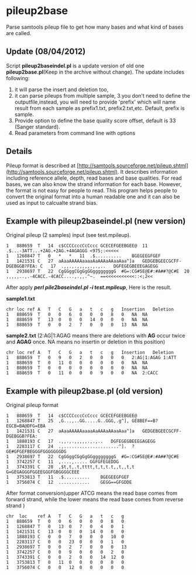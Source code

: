 pileup2base
===========

Parse samtools pileup file to get how many bases and what kind of bases are called.

## Update (08/04/2012)
Script **pileup2baseindel.pl** is a update version of old one **pileup2base.pl**(Keep in the archive without change). The update includes following:
  
  1. it will parse the insert and deletion too, 
  2. it can parse pileups from multiple sample,
  3.you don't need to define the outputfile,instead, 
   you will need to provide 'prefix' which will name result from each sample as prefix1.txt,  prefix2.txt,etc. Default, prefix is sample.
  4. Provide option to define the base quality score offset, default is 33 (Sanger standard).
  5. Read parameters from command line with options

Details
-------------------

Pileup format is described at [http://samtools.sourceforge.net/pileup.shtml](http://samtools.sourceforge.net/pileup.shtml). It describes information including reference allele, depth, read bases and base qualities. For read bases, we can also know the strand information for each base. However, the format is not easy for people to read. This program helps people to convert the original format into a human readable one and it can also be used as input to calcualte strand bias.


## Example with pileup2baseindel.pl (new version)
Original pileup (2 samples) input (see test.mpileup).
```
1	888659	T	14	c$CCCCcccCcCccc	GCECEFGEEBGEE@	11	.$...-3ATT...+2AG.+2AG.+4AGAGGG	<975;:<<<<<
1	1268847	T	0	*	*	11	.$..........	BGEGEEGFGEF
1	1421531	C	27	aAaaAAAAAaaaaAaAAAaAAaaAaa^]a	GEDGEBGEECGCFF-DGEBGGB?FEA:	C	17	.,,.,.,,,,,.,.,..	DGFEGEGBEEEGAGEGG
1	2938697	T	22	CgGGggCGgGgGGggggggggG	#G=:CG#5E@E#:#A##?@C#E	20	,,,,,..,.-4CACC.-4CACC....,.,,.^~.	==<<<<<<<<<<<::<;2<<

```
After apply ***perl pile2baseindel.pl -i test.mpileup***, Here is the result.


**sample1.txt**
```
chr	loc	ref	A	T	C	G	a	t	c	g	Insertion	Deletion
1	888659	T	0	0	6	0	0	0	8	0	NA	NA
1	888659	T	13	0	0	0	14	0	0	0	NA	NA
1	888659	T	0	0	2	7	0	0	0	13	NA	NA
```

**sample2.txt** (2:AG|1:AGAG means there are deletions with **AG** occur twice and **AGAG** once. NA means no insertin or deletion in this position)
```
chr	loc	ref	A	T	C	G	a	t	c	g	Insertion	Deletion
1	888659	T	0	9	0	2	0	0	0	0	2:AG|1:AGAG	1:ATT
1	888659	T	0	11	0	0	0	0	0	0	NA	NA
1	888659	T	0	0	0	0	0	0	0	0	NA	NA
1	888659	T	0	11	0	0	0	9	0	0	NA	2:CACC
```


Example with pileup2base.pl (old version)
---------------------------------
Original pileup format
```
1   888659	T	14	c$CCCCcccCcCccc	GCECEFGEEBGEE@
1	1268847	T	25	,G...,..GG.....G..GGG,.g^],	GE8BEF==B?EGCB=BA@DFG=EBA
1	1421531	C	27	aAaaAAAAAaaaaAaAAAaAAaaAaa^]a	GEDGEBGEECGCFF-DGEBGGB?FEA:
1	1888193	C	17	.,,.,.,,,,,.,.,..	DGFEGEGBEEEGAGEGG
1	2283117	C	24	.,.....................^].	?GE#GFGEFBEGGGFGGGGGGGDG
1	2938697	T	22	CgGGggCGgGgGGggggggggG	#G=:CG#5E@E#:#A##?@C#E
1	3742257	C	11	,....,.....	GGFGFEGEDDG
1	3743391	C	28	,$t,t,.t,tttt,t,t,t.t,,t,,t,t	G=GEGAGGGFGGEEGGGFGBGGGGCEEE
1	3753813	T	11	.$..........	BGEGEEGFGEF
1	3756074	C	12	............	GEGG==GFGDDE
```
After format conversion(upper ATCG means the read base comes from forward strand, while the lower means the read base comes from reverse strand )
```
chr  loc	ref	A	T	C	G	a	t	c	g
1	888659	T	0	0	6	0	0	0	8	0
1	1268847	T	0	13	0	7	0	4	0	1
1	1421531	C	13	0	0	0	14	0	0	0
1	1888193	C	0	0	7	0	0	0	10	0
1	2283117	C	0	0	23	0	0	0	1	0
1	2938697	T	0	0	2	7	0	0	0	13
1	3742257	C	0	0	9	0	0	0	2	0
1	3743391	C	0	0	2	0	0	14	12	0
1	3753813	T	0	11	0	0	0	0	0	0
1	3756074	C	0	0	12	0	0	0	0	0

```


